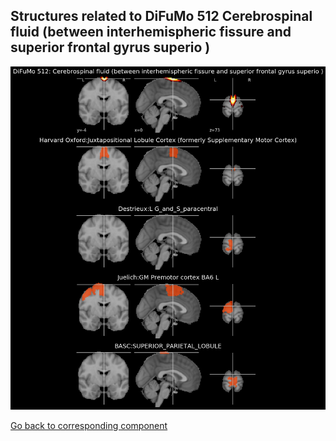 


## Structures related to DiFuMo 512 Cerebrospinal fluid (between interhemispheric fissure and superior frontal gyrus superio )

![42](42.jpg "Structures related to DiFuMo 512 Cerebrospinal fluid (between interhemispheric fissure and superior frontal gyrus superio )")

[Go back to corresponding component](https://parietal-inria.github.io/DiFuMo/512/html/42.html)